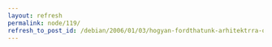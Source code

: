 ```yaml
---
layout: refresh
permalink: node/119/
refresh_to_post_id: /debian/2006/01/03/hogyan-fordthatunk-arhitektrra-optimalizlt-debian-csomagokat
---
```

